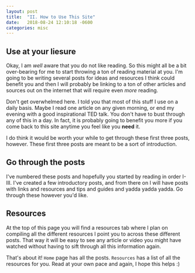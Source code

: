 ```yaml
---
layout: post
title:  "II. How to Use This Site"
date:   2018-08-24 12:10:18 -0600
categories: misc
---
```


## Use at your liesure ##
Okay, I am *well* aware that you do not like reading. So this might all be a bit over-bearing for me to start throwing a ton of reading material at you. I'm going to be writing several posts for ideas and resources I think could benefit you and then I will probably be linking to a ton of other articles and sources out on the internet that will require even *more* reading. 

Don't get overwhelmed here. I told you that most of this stuff I use on a daily basis. Maybe I read one article on any given morning, or end my evening with a good inspirational TED talk. You don't have to bust through any of this in a day. In fact, it is probably going to benefit you more if you come back to this site anytime you feel like you **need** it. 

I do think it would be worth your while to get through these first three posts, however. These first three posts are meant to be a sort of introduction. 

## Go through the posts ##
I've numbered these posts and hopefully you started by reading in order I-III. I've created a few introductory posts, and from there on I will have posts with links and resources and tips and guides and yadda yadda yadda. Go through these however you'd like. 

## Resources ##
At the top of this page you will find a resources tab where I plan on compiling all the different resources I point you to across these different posts. That way it will be easy to see any article or video you might have watched without having to sift through all this information again.

That's about it! `Home` page has all the posts. `Resources` has a list of all the resources for you. Read at your own pace and again, I hope this helps :)